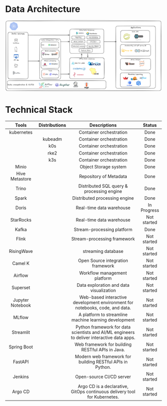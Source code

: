 # Data Architecture

![Architecture](./architecture.png)

# Technical Stack

|     Tools       | Distributions |                                        Descriptions                                        |   Status    |
|:--------------: | :-----------: | :----------------------------------------------------------------------------------------: | :---------: |
|   kubernetes    |               |                                  Container orchestration                                   |    Done     |
|                 |    kubeadm    |                                  Container orchestration                                   |    Done     |
|                 |      k0s      |                                  Container orchestration                                   |    Done     |
|                 |     rke2      |                                  Container orchestration                                   |    Done     |
|                 |      k3s      |                                  Container orchestration                                   |    Done     |
|     Minio       |               |                                   Object Storage system                                    |    Done     |
| Hive Metastore  |               |                                   Repository of Metadata                                   |    Done     |
|     Trino       |               |                         Distributed SQL query & processing engine                          |    Done     |
|     Spark       |               |                               Distributed processing engine                                |    Done     |
|     Doris       |               |                                  Real-time data warehouse                                  | In Progress |
|   StarRocks     |               |                                  Real-time data warehouse                                  | Not started |
|     Kafka       |               |                                 Stream-processing platform                                 |    Done     |
|     Flink       |               |                                Stream-processing framework                                 | Not started |
|   RisingWave    |               |                                     streaming database                                     | Not started |
|    Camel K      |               |                            Open Source integration framework                               | Not started |
|    Airflow      |               |                                Workflow management platform                                | Not started |
|    Superset     |               |                          Data exploration and data visualization                           | Not started |
|Jupyter Notebook |               |        Web-based interactive development environment for notebooks, code, and data.        | Not started |
|     MLflow      |               |                   A platform to streamline machine learning development                    | Not started |
|   Streamlit     |               | Python framework for data scientists and AI/ML engineers to deliver interactive data apps. | Not started |
|  Spring Boot    |               |                      Web framework for building RESTful APIs in Java.                      | Not started |
|    FastAPI      |               |                 Modern web framework for building RESTful APIs in Python.                  | Not started |
|    Jenkins      |               |                                  Open-source CI/CD server                                  | Not started |
|    Argo CD      |               |         Argo CD is a declarative, GitOps continuous delivery tool for Kubernetes.          | Not started |
